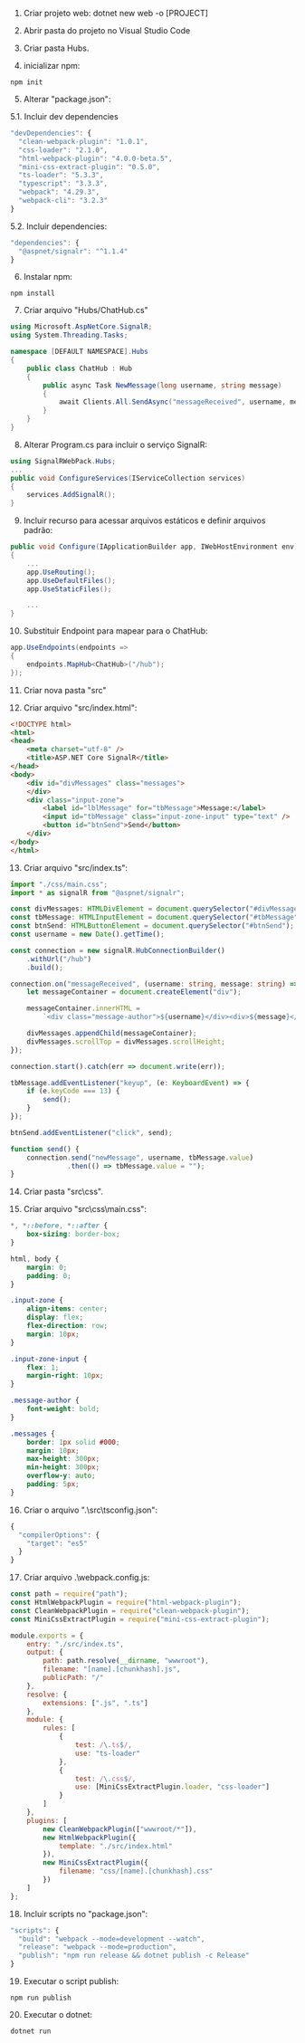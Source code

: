 1. Criar projeto web:
dotnet new web -o [PROJECT]

2. Abrir pasta do projeto no Visual Studio Code

3. Criar pasta Hubs.

4. inicializar npm:
```
npm init
```

5. Alterar "package.json":

5.1. Incluir dev dependencies
```javascript
"devDependencies": {
  "clean-webpack-plugin": "1.0.1",
  "css-loader": "2.1.0",
  "html-webpack-plugin": "4.0.0-beta.5",
  "mini-css-extract-plugin": "0.5.0",
  "ts-loader": "5.3.3",
  "typescript": "3.3.3",
  "webpack": "4.29.3",
  "webpack-cli": "3.2.3"
}
```

5.2. Incluir dependencies:
```javascript
"dependencies": {
  "@aspnet/signalr": "^1.1.4"
}
```

6. Instalar npm:
```
npm install
```

7. Criar arquivo "Hubs/ChatHub.cs"
```csharp
using Microsoft.AspNetCore.SignalR;
using System.Threading.Tasks;

namespace [DEFAULT NAMESPACE].Hubs
{
    public class ChatHub : Hub
    {
        public async Task NewMessage(long username, string message)
        {
            await Clients.All.SendAsync("messageReceived", username, message);
        }
    }
}
```

8. Alterar Program.cs para incluir o serviço SignalR:
```csharp
using SignalRWebPack.Hubs;
...
public void ConfigureServices(IServiceCollection services)
{
    services.AddSignalR();
}
```

9. Incluir recurso para acessar arquivos estáticos e definir arquivos padrão:
```csharp
public void Configure(IApplicationBuilder app, IWebHostEnvironment env)
{
    ...
    app.UseRouting();
    app.UseDefaultFiles();
    app.UseStaticFiles();

    ...
}
```

10. Substituir Endpoint para mapear para o ChatHub:
```csharp
app.UseEndpoints(endpoints =>
{
    endpoints.MapHub<ChatHub>("/hub");
});
```

11. Criar nova pasta "src"

12. Criar arquivo "src/index.html":
```html
<!DOCTYPE html>
<html>
<head>
    <meta charset="utf-8" />
    <title>ASP.NET Core SignalR</title>
</head>
<body>
    <div id="divMessages" class="messages">
    </div>
    <div class="input-zone">
        <label id="lblMessage" for="tbMessage">Message:</label>
        <input id="tbMessage" class="input-zone-input" type="text" />
        <button id="btnSend">Send</button>
    </div>
</body>
</html>
```

13. Criar arquivo "src/index.ts":
```typescript
import "./css/main.css";
import * as signalR from "@aspnet/signalr";

const divMessages: HTMLDivElement = document.querySelector("#divMessages");
const tbMessage: HTMLInputElement = document.querySelector("#tbMessage");
const btnSend: HTMLButtonElement = document.querySelector("#btnSend");
const username = new Date().getTime();

const connection = new signalR.HubConnectionBuilder()
    .withUrl("/hub")
    .build();

connection.on("messageReceived", (username: string, message: string) => {
    let messageContainer = document.createElement("div");

    messageContainer.innerHTML =
        `<div class="message-author">${username}</div><div>${message}</div>`;

    divMessages.appendChild(messageContainer);
    divMessages.scrollTop = divMessages.scrollHeight;
});

connection.start().catch(err => document.write(err));

tbMessage.addEventListener("keyup", (e: KeyboardEvent) => {
    if (e.keyCode === 13) {
        send();
    }
});

btnSend.addEventListener("click", send);

function send() {
    connection.send("newMessage", username, tbMessage.value)
              .then(() => tbMessage.value = "");
}
```

14. Criar pasta "src\css".

15. Criar arquivo "src\css\main.css":
```css
*, *::before, *::after {
    box-sizing: border-box;
}

html, body {
    margin: 0;
    padding: 0;
}

.input-zone {
    align-items: center;
    display: flex;
    flex-direction: row;
    margin: 10px;
}

.input-zone-input {
    flex: 1;
    margin-right: 10px;
}

.message-author {
    font-weight: bold;
}

.messages {
    border: 1px solid #000;
    margin: 10px;
    max-height: 300px;
    min-height: 300px;
    overflow-y: auto;
    padding: 5px;
}
```

16. Criar o arquivo ".\src\tsconfig.json":
```javascript
{
  "compilerOptions": {
    "target": "es5"
  }
}
```

17. Criar arquivo .\webpack.config.js:
```javascript
const path = require("path");
const HtmlWebpackPlugin = require("html-webpack-plugin");
const CleanWebpackPlugin = require("clean-webpack-plugin");
const MiniCssExtractPlugin = require("mini-css-extract-plugin");

module.exports = {
    entry: "./src/index.ts",
    output: {
        path: path.resolve(__dirname, "wwwroot"),
        filename: "[name].[chunkhash].js",
        publicPath: "/"
    },
    resolve: {
        extensions: [".js", ".ts"]
    },
    module: {
        rules: [
            {
                test: /\.ts$/,
                use: "ts-loader"
            },
            {
                test: /\.css$/,
                use: [MiniCssExtractPlugin.loader, "css-loader"]
            }
        ]
    },
    plugins: [
        new CleanWebpackPlugin(["wwwroot/*"]),
        new HtmlWebpackPlugin({
            template: "./src/index.html"
        }),
        new MiniCssExtractPlugin({
            filename: "css/[name].[chunkhash].css"
        })
    ]
};
```

18. Incluir scripts no "package.json":
```javascript
"scripts": {
  "build": "webpack --mode=development --watch",
  "release": "webpack --mode=production",
  "publish": "npm run release && dotnet publish -c Release"
}
```

19. Executar o script publish:
```
npm run publish
```

20. Executar o dotnet:
```
dotnet run
```
